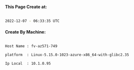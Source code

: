 
   
#### This Page Create at:

```bash

2022-12-07 - 06:33:35 UTC

```

#### Create By Machine:

```bash

Host Name : fv-az571-749

platform  : Linux-5.15.0-1023-azure-x86_64-with-glibc2.35

Ip Local  : 10.1.0.95

```

